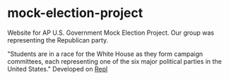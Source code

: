 # mock-election-project
Website for AP U.S. Government Mock Election Project. Our group was representing the Republican party. 

"Students are in a race for the White House as they form campaign committees, each representing one of the six major political parties in the United States."
Developed on [Repl](https://lenafor2024president.uni-mairata.repl.co/)
